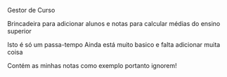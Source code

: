 Gestor de Curso

Brincadeira para adicionar alunos e notas para calcular médias do ensino superior


Isto é só um passa-tempo
Ainda está muito basico e falta adicionar muita coisa

Contém as minhas notas como exemplo portanto ignorem!
